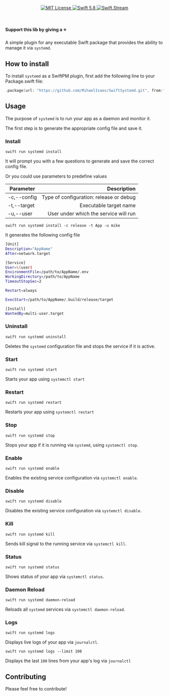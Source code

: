 <p align="center">
    <a href="LICENSE">
        <img src="https://img.shields.io/badge/license-MIT-brightgreen.svg" alt="MIT License">
    </a>
    <a href="https://swift.org">
        <img src="https://img.shields.io/badge/swift-5.8-brightgreen.svg" alt="Swift 5.8">
    </a>
    <a href="https://discord.gg/q5wCPYv">
        <img src="https://img.shields.io/discord/612561840765141005" alt="Swift.Stream">
    </a>
</p>

<br>

#### Support this lib by giving a ⭐️

A simple plugin for any executable Swift package that provides the ability to manage it via `systemd`.

## How to install

To install `systemd` as a SwiftPM plugin, first add the following line to your Package.swift file:

```swift
.package(url: "https://github.com/MihaelIsaev/SwiftSystemd.git", from:"1.0.0")
```

## Usage

The purpose of `systemd` is to run your app as a daemon and monitor it.

The first step is to generate the appropriate config file and save it.

### Install

```
swift run systemd install
```
It will prompt you with a few questions to generate and save the correct config file.

Or you could use parameters to predefine values

| Parameter   |      Description      |
|--------------|---------------------:|
| -c,--config  | Type of configuration: release or debug |
| -t,--target  | Executable target name |
| -u,--user    | User under which the service will run |

```
swift run systemd install -c release -t App -u mike 
```

It generates the following config file
```bash
[Unit]
Description="AppName"
After=network.target

[Service]
User=\(user)
EnvironmentFile=/path/to/AppName/.env
WorkingDirectory=/path/to/AppName
TimeoutStopSec=2

Restart=always

ExecStart=/path/to/AppName/.build/release/target

[Install]
WantedBy=multi-user.target
```

### Uninstall

```
swift run systemd uninstall
```
Deletes the `systemd` configuration file and stops the service if it is active.

### Start

```
swift run systemd start
```
Starts your app using `systemctl start`

### Restart

```
swift run systemd restart
```
Restarts your app using `systemctl restart`

### Stop

```
swift run systemd stop
```
Stops your app if it is running via `systemd`, using `systemctl stop`.

### Enable

```
swift run systemd enable
```
Enables the existing service configuration via `systemctl enable`.

### Disable

```
swift run systemd disable
```
Disables the existing service configuration via `systemctl disable`.

### Kill

```
swift run systemd kill
```
Sends kill signal to the running service via `systemctl kill`.

### Status

```
swift run systemd status
```
Shows status of your app via `systemctl status`.

### Daemon Reload

```
swift run systemd daemon-reload
```
Reloads all `systemd` services via `systemctl daemon-reload`.

### Logs

```
swift run systemd logs
```
Displays live logs of your app via `journalctl`.

```
swift run systemd logs --limit 100
```
Displays the last `100` lines from your app's log via `journalctl`

## Contributing

Please feel free to contribute!
